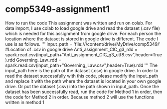 # comp5349-assignment1
How to run the code
This assignment was written and run on colab.
For data import, I use colab to load google drive and read the dataset (.csv file) which is needed for this assignment from google drive.
For each person the location where the dataset is stored in google drive is different. The code I use is as follows.
'''
      input_path = 'file:///content/drive/MyDrive/comp5349/' #Location of .csv in google drive
      Anti_assignment_CIC_g3_rdd = spark.read.csv(input_path+"Anti_assignment_CIC_g3_utf8.csv",header=True).rdd
      Governing_Law_rdd = spark.read.csv(input_path+"Governing_Law.csv",header=True).rdd
'''
The input_path here is the path of the dataset (.csv) in google drive. 
In order to read the dataset successfully with this code, please modify the input_path and replace it with the path where the dataset is located in your own google drive.
Or put the dataset (.csv) into the path shown in input_path.
Once the dataset has been successfully read, run the code for Method 1 in order, then the code for Method 2 in order. 
Because method 2 will use the functions written in method 1

